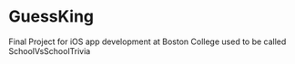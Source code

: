 # GuessKing 
Final Project for iOS app development at Boston College
used to be called SchoolVsSchoolTrivia
